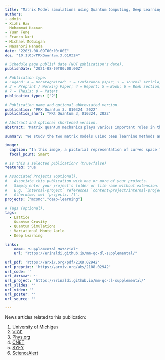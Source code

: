 ```yaml
---
title: "Matrix Model simulations using Quantum Computing, Deep Learning, and Lattice Monte Carlo"
authors:
- admin
- Xizhi Han
- Mohammad Hassan
- Yuan Feng
- Franco Nori
- Michael McGuigan
- Masanori Hanada
date: "22021-08-09T00:00:00Z"
doi: "10.1103/PRXQuantum.3.010324"

# Schedule page publish date (NOT publication's date).
publishDate: "2021-08-09T00:00:00Z"

# Publication type.
# Legend: 0 = Uncategorized; 1 = Conference paper; 2 = Journal article;
# 3 = Preprint / Working Paper; 4 = Report; 5 = Book; 6 = Book section;
# 7 = Thesis; 8 = Patent
publication_types: ["2"]

# Publication name and optional abbreviated version.
publication: "PRX Quantum 3, 010324, 2022"
publication_short: "PRX Quantum 3, 010324, 2022"

# Abstract and optional shortened version.
abstract: "Matrix quantum mechanics plays various important roles in theoretical physics, such as a holographic description of quantum black holes. Understanding quantum black holes and the role of entanglement in a holographic setup is of paramount importance for the development of better quantum algorithms (quantum error correction codes) and for the realization of a quantum theory of gravity. Quantum computing and deep learning offer us potentially useful approaches to study the dynamics of matrix quantum mechanics. In this paper we perform a systematic survey for quantum computing and deep learning approaches to matrix quantum mechanics, comparing them to Lattice Monte Carlo simulations. In particular, we test the performance of each method by calculating the low-energy spectrum"

summary: "We study the two matrix models using deep learning methods and quantum simulations. We benchmark the results against lattice Monte Carlo simulations."

image:
  caption: "In this image, a pictorial representation of curved space time connects the two simulation methods. On the bottom, a deep learning method is represented by graphs of points (neural network), while the quantum circuit method on top is represented by lines, squares and circles (qubits and gates). The simulation methods merge with each side of the curved space time to represent the fact that gravity properties come out of the simulations. Image credit: E. Rinaldi and A. Silvestri"
  focal_point: Smart

# Is this a selected publication? (true/false)
featured: true

# Associated Projects (optional).
#   Associate this publication with one or more of your projects.
#   Simply enter your project's folder or file name without extension.
#   E.g. `internal-project` references `content/project/internal-project/index.md`.
#   Otherwise, set `projects: []`.
projects: ["mcsmc","deep-learning"]

# Tags (optional).
tags:
  - Lattice
  - Quantum Gravity
  - Quantum Simulations
  - Variational Monte Carlo
  - Deep Learning

links:
  - name: "Supplemental Material"
    url: "https://erinaldi.github.io/mm-qc-dl-supplemental/"

url_pdf: 'https://arxiv.org/pdf/2108.02942'
url_preprint: 'https://arxiv.org/abs/2108.02942'
url_code: ''
url_dataset: ''
url_project: 'https://erinaldi.github.io/mm-qc-dl-supplemental/'
url_slides: ''
url_video: ''
url_poster: ''
url_source: ''

---
```



<div data-badge-popover="right" data-badge-type="medium-donut" data-doi="10.1103/PRXQuantum.3.010324" data-hide-no-mentions="true" class="altmetric-embed"></div>

<script type='text/javascript' src='https://d1bxh8uas1mnw7.cloudfront.net/assets/embed.js'></script>

News articles related to this publication:

1. [University of Michigan](https://news.umich.edu/whats-inside-a-black-hole-u-m-physicist-uses-quantum-computing-machine-learning-to-find-out/)
2. [VICE](https://www.vice.com/en/article/n7nqnz/scientists-are-data-mining-black-holes-to-see-if-they-are-holograms)
3. [Phys.org](https://phys.org/news/2022-02-black-hole-physicist-quantum-machine.html)
4. [CNET](https://www.cnet.com/news/an-alternate-holographic-universe-may-lead-us-into-a-black-hole/#ftag=CADf328eec)
5. [SYFY](https://www.syfy.com/syfy-wire/holographic-duality-could-predict-what-is-inside-a-black-hole)
6. [ScienceAlert](https://www.sciencealert.com/what-happens-inside-a-black-hole-quantum-computers-may-be-able-to-replicate-it)

